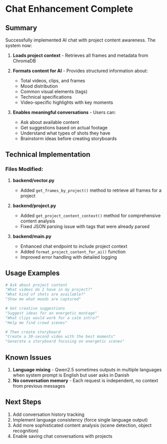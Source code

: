 # Chat Enhancement Complete

## Summary

Successfully implemented AI chat with project content awareness. The system now:

1. **Loads project context** - Retrieves all frames and metadata from ChromaDB
2. **Formats content for AI** - Provides structured information about:
   - Total videos, clips, and frames
   - Mood distribution
   - Common visual elements (tags)
   - Technical specifications
   - Video-specific highlights with key moments

3. **Enables meaningful conversations** - Users can:
   - Ask about available content
   - Get suggestions based on actual footage
   - Understand what types of shots they have
   - Brainstorm ideas before creating storyboards

## Technical Implementation

### Files Modified:

1. **backend/vector.py**
   - Added `get_frames_by_project()` method to retrieve all frames for a project

2. **backend/project.py**
   - Added `get_project_content_context()` method for comprehensive content analysis
   - Fixed JSON parsing issue with tags that were already parsed

3. **backend/main.py**
   - Enhanced chat endpoint to include project context
   - Added `format_project_content_for_ai()` function
   - Improved error handling with detailed logging

## Usage Examples

```python
# Ask about project content
"What videos do I have in my project?"
"What kind of shots are available?"
"Show me what moods are captured"

# Get creative suggestions
"Suggest ideas for an energetic montage"
"What clips would work for a calm intro?"
"Help me find crowd scenes"

# Then create storyboard
"Create a 30-second video with the best moments"
"Generate a storyboard focusing on energetic scenes"
```

## Known Issues

1. **Language mixing** - Qwen2.5 sometimes outputs in multiple languages when system prompt is English but user asks in Danish
2. **No conversation memory** - Each request is independent, no context from previous messages

## Next Steps

1. Add conversation history tracking
2. Implement language consistency (force single language output)
3. Add more sophisticated content analysis (scene detection, object recognition)
4. Enable saving chat conversations with projects